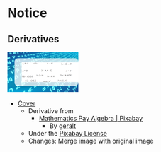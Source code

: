 # Notice

## Derivatives

<img src="introductory-type-theory-notation-summary-2023-12-25.png" alt="cover.png" width="160" />

- [Cover](introductory-type-theory-notation-summary-2023-12-25.png)
    - Derivative from
        - [Mathematics Pay Algebra \| Pixabay](https://pixabay.com/illustrations/mathematics-pay-algebra-character-1044091/)
            - By [geralt](https://pixabay.com/users/geralt-9301/)
    - Under the [Pixabay License](https://pixabay.com/service/terms)
    - Changes: Merge image with original image
